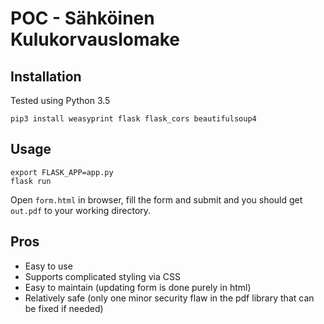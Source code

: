 # POC - Sähköinen Kulukorvauslomake

## Installation
Tested using Python 3.5

```
pip3 install weasyprint flask flask_cors beautifulsoup4
```

## Usage
```
export FLASK_APP=app.py
flask run
```

Open `form.html` in browser, fill the form and submit and you should get `out.pdf` to your working directory.

## Pros
+ Easy to use
+ Supports complicated styling via CSS
+ Easy to maintain (updating form is done purely in html)
+ Relatively safe (only one minor security flaw in the pdf library that can be fixed if needed)
